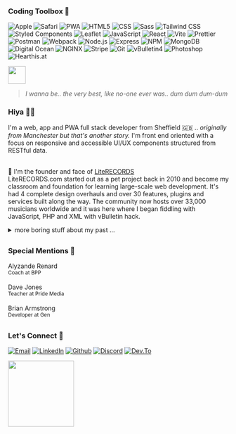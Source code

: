 <h3>Coding Toolbox 🧰</h3>
<p>
    <img alt="Apple" src="https://img.shields.io/badge/-Apple-181818?style=flat-square&logo=apple&logoColor=white">
    <img alt="Safari" src="https://img.shields.io/badge/-Safari-2a88ee?style=flat-square&logo=safari&logoColor=white">
    <img alt="PWA" src="https://img.shields.io/badge/-Web Apps-5811c3?style=flat-square&logo=pwa&logoColor=white">
    <img alt="HTML5" src="https://img.shields.io/badge/-HTML5-E34F26?style=flat-square&logo=html5&logoColor=white" />
    <img alt="CSS" src="https://img.shields.io/badge/-CSS-1c6eb4?style=flat-square&logo=css3&logoColor=white">
    <img alt="Sass" src="https://img.shields.io/badge/-Sass-CC6699?style=flat-square&logo=sass&logoColor=white" />
    <img alt="Tailwind CSS" src="https://img.shields.io/badge/-Tailwind_CSS-38B2AC?style=flat-square&logo=tailwind-css&logoColor=white" />
    <img alt="Styled Components" src="https://img.shields.io/badge/-Styled_Components-db7092?style=flat-square&logo=styled-components&logoColor=white" />
    <img alt="Leaflet" src="https://img.shields.io/badge/-Leaflet-80bf43?style=flat-square&logo=leaflet&logoColor=white">
    <img alt="JavaScript" src="https://img.shields.io/badge/-JavaScript-cfb431?style=flat-square&logo=javascript&logoColor=white">
    <img alt="React" src="https://img.shields.io/badge/-React-45b8d8?style=flat-square&logo=react&logoColor=white" />
    <img alt="Vite" src="https://img.shields.io/badge/-Vite-646cff?style=flat-square&logo=vite&logoColor=white" />
    <img alt="Prettier" src="https://img.shields.io/badge/-Prettier-e0ab41?style=flat-square&logo=prettier&logoColor=white" />
    <img alt="Postman" src="https://img.shields.io/badge/-Postman-f56936?style=flat-square&logo=postman&logoColor=white" />
    <img alt="Webpack" src="https://img.shields.io/badge/-Webpack-84badd?style=flat-square&logo=webpack&logoColor=white" />
    <img alt="Node.js" src="https://img.shields.io/badge/-Nodejs-43853d?style=flat-square&logo=Node.js&logoColor=white" />
    <img alt="Express" src="https://img.shields.io/badge/-Express-f7f7f7?style=flat-square&logo=express&logoColor=black">
    <img alt="NPM" src="https://img.shields.io/badge/-NPM-CB3837?style=flat-square&logo=npm&logoColor=white" />
    <img alt="MongoDB" src="https://img.shields.io/badge/-MongoDB-13aa52?style=flat-square&logo=mongodb&logoColor=white" />
    <img alt="Digital Ocean" src="https://img.shields.io/badge/-Digital Ocean-2d7cf7?style=flat-square&logo=digitalocean&logoColor=white">
    <img alt="NGINX" src="https://img.shields.io/badge/-NGINX-009639?style=flat-square&logo=nginx&logoColor=white" />
    <img alt="Stripe" src="https://img.shields.io/badge/-Stripe-636ede?style=flat-square&logo=stripe&logoColor=white" />
    <img alt="Git" src="https://img.shields.io/badge/-Git-F05032?style=flat-square&logo=git&logoColor=white" />
    <img alt="vBulletin4" src="https://img.shields.io/badge/-vBulletin4-184D66?style=flat-square&logo=vbulletin&logoColor=white">
    <img alt="Photoshop" src="https://img.shields.io/badge/-Photoshop-2fa2f6?style=flat-square&logo=adobephotoshop&logoColor=white">
    <img alt="Hearthis.at" src="https://img.shields.io/badge/-HearThis.at-9f1f13?style=flat-square&logo=hearthis.at&logoColor=white">
</p>

<img src="https://cdn3.emoji.gg/emojis/7374-pixelpikachu.gif" width="40"/>

> *I wanna be.. the very best, like no-one ever was.. dum dum dum-dum*

<h3>Hiya 👋🏼  </h3>
I'm a web, app and PWA full stack developer from Sheffield 🇬🇧  
.. <i>originally from Manchester but that's another story.</i> I'm front end oriented with a focus on responsive and accessible UI/UX components structured from RESTful data.
<br><br>

🫥 I'm the founder and face of [LiteRECORDS](https://literecords.com)  
LiteRECORDS.com started out as a pet project back in 2010 and become my classroom and foundation for learning large-scale web development. It's had 4 complete design overhauls and over 30 features, plugins and services built along the way. The community now hosts over 33,000 musicians worldwide and it was here where I began fiddling with JavaScript, PHP and XML with vBulletin hack. 

<details closed>
<summary>more boring stuff about my past ...</summary>
  From school I had a thirst for knowledge in technology. Despite only a brief stint on a computer hardware course at Bury College i would later find mentorship and teaching from a close friend in Tony Higham. Tony taught me the fundamentals in Visual Basic 6 and in an era of Yahoo! chat rooms and MSN Messenger i would program social tools.    
<br><br>
  In 2004 I did a little web design training using Macromedia (Adobe CC <em>it's called these days</em> 🙄 ) learning HTML & CSS. My web design teacher Dave Jones (Pride Media, Middleton) introduced me to performing as a DJ and how to use Cool Edit Pro 2 <em>another Adobe product now</em> called Adobe Audition) and my life as a mashup artist and DJ began. Shortly after I created a community board using vBulletin software dedicated to music artists - LiteRECORDS (2010). Skip a decade or so and I wanted to return to coding so we're up-to-speed.
</details>

##
<h3>Special Mentions 🫶</h3>

Alyzande Renard   
<sub>Coach at BPP</sub><br><br>
Dave Jones   
<sub>Teacher at Pride Media</sub><br><br>
Brian Armstrong  
<sub>Developer at Gen</sub>

##

<h3>Let's Connect 🤗</h3>
<p>
    <a href="mailto:brad.j.ashton@gmail.com" target="_blank">
        <img alt="Email" src="https://img.shields.io/badge/email-%23333.svg?&style=for-the-badge&logo=mail.ru&logoColor=white" /></a>
    <a href="https://www.linkedin.com/in/brrradley" target="_blank">
        <img alt="LinkedIn" src="https://img.shields.io/badge/linkedin-%230077B5.svg?&style=for-the-badge&logo=linkedin&logoColor=white" /></a>
    <a href="https://github.com/brrradley" target="_blank">
        <img alt="Github" src="https://img.shields.io/badge/GitHub-%2312100E.svg?&style=for-the-badge&logo=Github&logoColor=white" /></a>
    <a href="https://discord.com/users/enitial" target="_blank">
        <img alt="Discord" src="https://img.shields.io/badge/Discord-%237289DA.svg?&style=for-the-badge&logo=discord&logoColor=white" /></a>
    <a href="https://dev.to/brrradley" target="_blank">
        <img alt="Dev.To" src="https://img.shields.io/badge/dev.to-0A0A0A?style=for-the-badge&logo=devdotto&logoColor=white"/></a>
</p>
<a href="https://www.buymeacoffee.com/decafdevio"><img src="https://cdn.buymeacoffee.com/buttons/v2/default-yellow.png" width="150" /></a>
